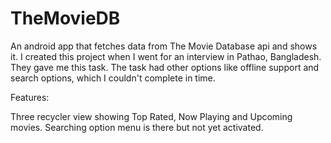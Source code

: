 # TheMovieDB
An android app that fetches data from The Movie Database api and shows it. I created this project when I went for an interview in
Pathao, Bangladesh. They gave me this task. The task had other options like offline support and search options, which I couldn't
complete in time.

Features:

Three recycler view showing Top Rated, Now Playing and Upcoming movies. Searching option menu is there but not yet activated.
